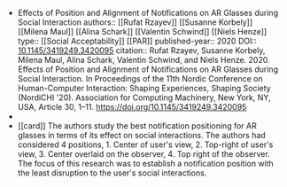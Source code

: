 - Effects of Position and Alignment of Notifications on AR Glasses during Social Interaction
  authors::  [[Rufat Rzayev]] [[Susanne Korbely]] [[Milena Maul]] [[Alina Schark]] [[Valentin Schwind]] [[Niels Henze]]
  type:: [[Social Acceptability]] [[PAR]] 
  published-year:: 2020
  DOI:: [10.1145/3419249.3420095](https://doi.org/10.1145/3419249.3420095) 
  citation:: Rufat Rzayev, Susanne Korbely, Milena Maul, Alina Schark, Valentin Schwind, and Niels Henze. 2020. Effects of Position and Alignment of Notifications on AR Glasses during Social Interaction. In Proceedings of the 11th Nordic Conference on Human-Computer Interaction: Shaping Experiences, Shaping Society (NordiCHI '20). Association for Computing Machinery, New York, NY, USA, Article 30, 1–11. https://doi.org/10.1145/3419249.3420095
-
- [[card]] The authors study the best notification positioning for AR glasses in terms of its effect on social interactions. The authors had considered 4 positions, 1. Center of user's view, 2. Top-right of user's view, 3. Center overlaid on the observer, 4. Top right of the observer. The focus of this research was to establish a notification position with the least disruption to the user's social interactions.